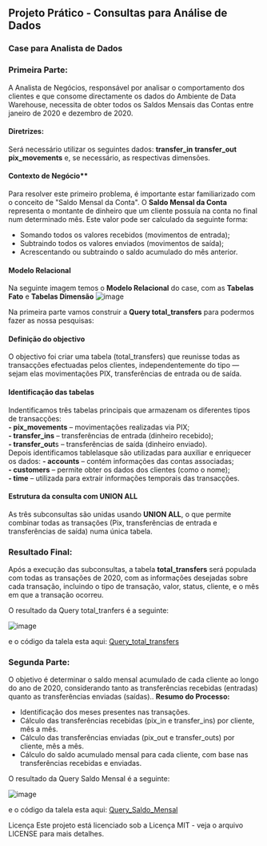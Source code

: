  ## Projeto Prático - Consultas para Análise de Dados
 ### Case para Analista de Dados

### Primeira Parte:
A Analista de Negócios, responsável por analisar o comportamento dos clientes e que consome directamente os dados do Ambiente de Data Warehouse, necessita de obter todos os Saldos Mensais das Contas entre janeiro de 2020 e dezembro de 2020.

#### Diretrizes:
Será necessário utilizar os seguintes dados:
**transfer_in**
**transfer_out**
**pix_movements**
e, se necessário, as respectivas dimensões.

#### Contexto de Negócio**
Para resolver este primeiro problema, é importante estar familiarizado com o conceito de "Saldo Mensal da Conta".
O **Saldo Mensal da Conta** representa o montante de dinheiro que um cliente possuía na conta no final num determinado mês.
Este valor pode ser calculado da seguinte forma:
 - Somando todos os valores recebidos (movimentos de entrada);
 - Subtraindo todos os valores enviados (movimentos de saída);
 - Acrescentando ou subtraindo o saldo acumulado do mês anterior.

#### Modelo Relacional
Na seguinte imagem temos o **Modelo Relacional** do case, com as **Tabelas Fato** e **Tabelas Dimensão** 
![image](https://github.com/user-attachments/assets/a9847cea-63ec-4844-9229-49de945fd9f0)

Na primeira parte vamos construir a **Query total_transfers** para podermos fazer as nossa pesquisas:
#### Definição do objectivo
O objectivo foi criar uma tabela (total_transfers) que reunisse todas as transacções efectuadas pelos clientes, independentemente do tipo — sejam elas movimentações PIX, transferências de entrada ou de saída.

#### Identificação das tabelas 
Indentificamos três tabelas principais que armazenam os diferentes tipos de transacções:  
**- pix_movements** – movimentações realizadas via PIX;  
**- transfer_ins** – transferências de entrada (dinheiro recebido);  
**- transfer_out**s – transferências de saída (dinheiro enviado).  
Depois identificamos tablelasque são utilizadas para auxiliar e enriquecer os dados:
**- accounts** – contém informações das contas associadas;   
**- customers** – permite obter os dados dos clientes (como o nome);   
**- time** – utilizada para extrair informações temporais das transacções.   

#### Estrutura da consulta com UNION ALL
As três subconsultas são unidas usando **UNION ALL**, o que permite combinar todas as transações (Pix, transferências de entrada e transferências de saída) numa única tabela.

### Resultado Final:
Após a execução das subconsultas, a tabela **total_transfers** será populada com todas as transações de 2020, com as informações desejadas sobre cada transação, incluindo o tipo de transação, valor, status, cliente, e o mês em que a transação ocorreu.

O resultado da Query total_tranfers é a seguinte:

![image](https://github.com/user-attachments/assets/71e595f7-b152-4787-9aaf-088b30e7040e)

e o código da talela esta aqui: [Query_total_transfers](script_total_tranfers.sql)

### Segunda Parte: 
O objetivo é determinar o saldo mensal acumulado de cada cliente ao longo do ano de 2020, considerando tanto as transferências recebidas (entradas) quanto as transferências enviadas (saídas)..
**Resumo do Processo:**
 - Identificação dos meses presentes nas transações.
 - Cálculo das transferências recebidas (pix_in e transfer_ins) por cliente, mês a mês.
 - Cálculo das transferências enviadas (pix_out e transfer_outs) por cliente, mês a mês.
 - Cálculo do saldo acumulado mensal para cada cliente, com base nas transferências recebidas e enviadas.


O resultado da Query Saldo Mensal é a seguinte:

![image](https://github.com/user-attachments/assets/76ed69ef-d63b-485f-a9f0-8453f9c14e39)

e o código da talela esta aqui: [Query_Saldo_Mensal](Respostas.sql)




Licença
Este projeto está licenciado sob a Licença MIT - veja o arquivo LICENSE para mais detalhes.




